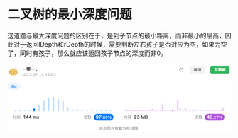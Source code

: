 # 二叉树的最小深度问题
这道题与最大深度问题的区别在于，是到子节点的最小距离，而非最小的层高，因此对于返回lDepth和rDepth的时候，需要判断左右孩子是否对应为空，如果为空了，同时有孩子，那么就应该返回孩子节点的深度而非0。  

![img.png](img.png)  
